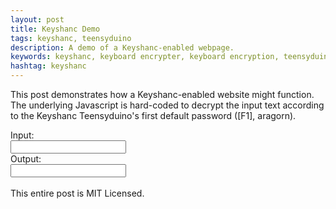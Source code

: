 ```yaml
---
layout: post
title: Keyshanc Demo
tags: keyshanc, teensyduino
description: A demo of a Keyshanc-enabled webpage.
keywords: keyshanc, keyboard encrypter, keyboard encryption, teensyduino
hashtag: keyshanc
---
```

This post demonstrates how a Keyshanc-enabled website might function. The underlying Javascript is hard-coded to decrypt the input text according to the Keyshanc Teensyduino's first default password \(\[F1\], aragorn\).<br />
<form action="" id="myForm" >
Input:<br />
<input type="text" name="inText" onKeyPress="convertString()"/><br />
Output:<br />
<input type="text" name="outText" /><br />
<br />
This entire post is MIT Licensed.

<script type="text/javascript" language="JavaScript">
//keyshanc based on aragorn
var keyshancF1 = [74, 61, 37, 73, 93, 64, 59, 97, 55, 79, 104, 100, 92, 78, 34, 105, 50, 102, 39, 72, 71, 35, 48, 119, 94, 117, 43, 86, 98, 90, 80, 107, 41, 54, 60, 81, 45, 32, 82, 91, 58, 116, 96, 118, 123, 69, 42, 38, 95, 76, 89, 51, 83, 67, 110, 124, 44, 112, 53, 103, 106, 114, 46, 101, 57, 109, 70, 121, 40, 120, 126, 36, 56, 85, 108, 47, 113, 68, 84, 125, 87, 111, 75, 122, 49, 115, 88, 99, 52, 77, 62, 65, 66, 63, 33];

function convertString() {
    s1 = new String(myForm.inText.value);

    var s2 = new String("");

    for (x = 0; x < s1.length; x++) {
        if (s1.charCodeAt(x) >= 32 && s1.charCodeAt(x) <= 126)
        {
            for (y = 0; y < 95; y++) {
                if (s1.charAt(x) == String.fromCharCode(keyshancF1[y]))
                {
                    s2 = s2.concat(String.fromCharCode(y+32));
                    break;
                }
            }
        }
        else
        {
            s2 = s2.concat(s1.charAt(x));
        }
    }

    myForm.outText.value = s2;
}

</script>
</form>
